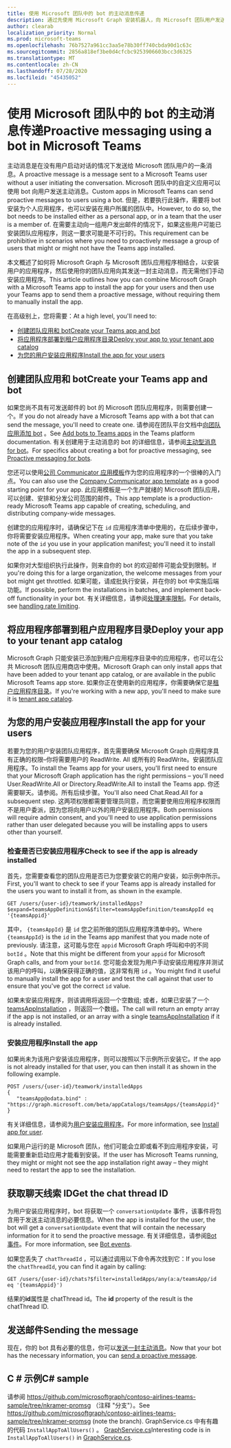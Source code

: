 ```yaml
---
title: 使用 Microsoft 团队中的 bot 的主动消息传递
description: 通过先使用 Microsoft Graph 安装机器人，向 Microsoft 团队用户发送具有自定义应用程序的主动消息。
author: clearab
localization_priority: Normal
ms.prod: microsoft-teams
ms.openlocfilehash: 76b7527a961cc3aa5e78b30ff740cbda90d1c63c
ms.sourcegitcommit: 2856a818ef3be0d4cfcbc9253906603bcc3d6325
ms.translationtype: MT
ms.contentlocale: zh-CN
ms.lasthandoff: 07/28/2020
ms.locfileid: "45435052"
---
```

# <a name="proactive-messaging-using-a-bot-in-microsoft-teams"></a><span data-ttu-id="715ae-103">使用 Microsoft 团队中的 bot 的主动消息传递</span><span class="sxs-lookup"><span data-stu-id="715ae-103">Proactive messaging using a bot in Microsoft Teams</span></span>

<span data-ttu-id="715ae-104">主动消息是在没有用户启动对话的情况下发送给 Microsoft 团队用户的一条消息。</span><span class="sxs-lookup"><span data-stu-id="715ae-104">A proactive message is a message sent to a Microsoft Teams user without a user initiating the conversation.</span></span> <span data-ttu-id="715ae-105">Microsoft 团队中的自定义应用可以使用 bot 向用户发送主动消息。</span><span class="sxs-lookup"><span data-stu-id="715ae-105">Custom apps in Microsoft Teams can send proactive messages to users using a bot.</span></span> <span data-ttu-id="715ae-106">但是，若要执行此操作，需要将 bot 安装为个人应用程序，也可以安装在用户所属的团队中。</span><span class="sxs-lookup"><span data-stu-id="715ae-106">However, to do so, the bot needs to be installed either as a personal app, or in a team that the user is a member of.</span></span> <span data-ttu-id="715ae-107">在需要主动向一组用户发出邮件的情况下，如果这些用户可能已安装团队应用程序，则这一要求可能是不可行的。</span><span class="sxs-lookup"><span data-stu-id="715ae-107">This requirement can be prohibitive in scenarios where you need to proactively message a group of users that might or might not have the Teams app installed.</span></span>

<span data-ttu-id="715ae-108">本文概述了如何将 Microsoft Graph 与 Microsoft 团队应用程序相结合，以安装用户的应用程序，然后使用你的团队应用向其发送一封主动消息，而无需他们手动安装应用程序。</span><span class="sxs-lookup"><span data-stu-id="715ae-108">This article outlines how you can combine Microsoft Graph with a Microsoft Teams app to install the app for your users and then use your Teams app to send them a proactive message, without requiring them to manually install the app.</span></span>

<span data-ttu-id="715ae-109">在高级别上，您将需要：</span><span class="sxs-lookup"><span data-stu-id="715ae-109">At a high level, you'll need to:</span></span>

* [<span data-ttu-id="715ae-110">创建团队应用和 bot</span><span class="sxs-lookup"><span data-stu-id="715ae-110">Create your Teams app and bot</span></span>](#create-your-teams-app-and-bot)
* [<span data-ttu-id="715ae-111">将应用程序部署到租户应用程序目录</span><span class="sxs-lookup"><span data-stu-id="715ae-111">Deploy your app to your tenant app catalog</span></span>](#deploy-your-app-to-your-tenant-app-catalog)
* [<span data-ttu-id="715ae-112">为您的用户安装应用程序</span><span class="sxs-lookup"><span data-stu-id="715ae-112">Install the app for your users</span></span>](#install-the-app-for-your-users)

## <a name="create-your-teams-app-and-bot"></a><span data-ttu-id="715ae-113">创建团队应用和 bot</span><span class="sxs-lookup"><span data-stu-id="715ae-113">Create your Teams app and bot</span></span>

<span data-ttu-id="715ae-114">如果您尚不具有可发送邮件的 bot 的 Microsoft 团队应用程序，则需要创建一个。</span><span class="sxs-lookup"><span data-stu-id="715ae-114">If you do not already have a Microsoft Teams app with a bot that can send the message, you'll need to create one.</span></span> <span data-ttu-id="715ae-115">请参阅在团队平台文档中[向团队应用添加 bot](https://docs.microsoft.com/microsoftteams/platform/concepts/bots/bots-overview) 。</span><span class="sxs-lookup"><span data-stu-id="715ae-115">See [Add bots to Teams apps](https://docs.microsoft.com/microsoftteams/platform/concepts/bots/bots-overview) in the Teams platform documentation.</span></span> <span data-ttu-id="715ae-116">有关创建用于主动消息的 bot 的详细信息，请参阅[主动型消息 for bot](https://docs.microsoft.com/microsoftteams/platform/concepts/bots/bot-conversations/bots-conv-proactive)。</span><span class="sxs-lookup"><span data-stu-id="715ae-116">For specifics about creating a bot for proactive messaging, see [Proactive messaging for bots](https://docs.microsoft.com/microsoftteams/platform/concepts/bots/bot-conversations/bots-conv-proactive).</span></span>

<span data-ttu-id="715ae-117">您还可以使用[公司 Communicator 应用模板](https://github.com/OfficeDev/microsoft-teams-company-communicator-app)作为您的应用程序的一个很棒的入门点。</span><span class="sxs-lookup"><span data-stu-id="715ae-117">You can also use the [Company Communicator app template](https://github.com/OfficeDev/microsoft-teams-company-communicator-app) as a good starting point for your app.</span></span> <span data-ttu-id="715ae-118">此应用模板是一个生产就绪的 Microsoft 团队应用，可以创建、安排和分发公司范围的邮件。</span><span class="sxs-lookup"><span data-stu-id="715ae-118">This app template is a production-ready Microsoft Teams app capable of creating, scheduling, and distributing company-wide messages.</span></span>

<span data-ttu-id="715ae-119">创建您的应用程序时，请确保记下在 `id` 应用程序清单中使用的，在后续步骤中，你将需要安装应用程序。</span><span class="sxs-lookup"><span data-stu-id="715ae-119">When creating your app, make sure that you take note of the `id` you use in your application manifest; you'll need it to install the app in a subsequent step.</span></span>

<span data-ttu-id="715ae-120">如果你对大型组织执行此操作，则来自你的 bot 的欢迎邮件可能会受到限制。</span><span class="sxs-lookup"><span data-stu-id="715ae-120">If you're doing this for a large organization, the welcome messages from your bot might get throttled.</span></span> <span data-ttu-id="715ae-121">如果可能，请成批执行安装，并在你的 bot 中实施后端功能。</span><span class="sxs-lookup"><span data-stu-id="715ae-121">If possible, perform the installations in batches, and implement back-off functionality in your bot.</span></span> <span data-ttu-id="715ae-122">有关详细信息，请参阅[处理速率限制](/microsoftteams/platform/concepts/bots/rate-limit)。</span><span class="sxs-lookup"><span data-stu-id="715ae-122">For details, see [handling rate limiting](/microsoftteams/platform/concepts/bots/rate-limit).</span></span>

## <a name="deploy-your-app-to-your-tenant-app-catalog"></a><span data-ttu-id="715ae-123">将应用程序部署到租户应用程序目录</span><span class="sxs-lookup"><span data-stu-id="715ae-123">Deploy your app to your tenant app catalog</span></span>

<span data-ttu-id="715ae-124">Microsoft Graph 只能安装已添加到租户应用程序目录中的应用程序，也可以在公共 Microsoft 团队应用商店中使用。</span><span class="sxs-lookup"><span data-stu-id="715ae-124">Microsoft Graph can only install apps that have been added to your tenant app catalog, or are available in the public Microsoft Teams app store.</span></span> <span data-ttu-id="715ae-125">如果你正在使用新的应用程序，你需要确保它是[租户应用程序目录](https://docs.microsoft.com/microsoftteams/platform/publishing/apps-publish#microsoft-teams-tenant-app-catalog)。</span><span class="sxs-lookup"><span data-stu-id="715ae-125">If you're working with a new app, you'll need to make sure it is [tenant app catalog](https://docs.microsoft.com/microsoftteams/platform/publishing/apps-publish#microsoft-teams-tenant-app-catalog).</span></span>

## <a name="install-the-app-for-your-users"></a><span data-ttu-id="715ae-126">为您的用户安装应用程序</span><span class="sxs-lookup"><span data-stu-id="715ae-126">Install the app for your users</span></span>

<span data-ttu-id="715ae-127">若要为您的用户安装团队应用程序，首先需要确保 Microsoft Graph 应用程序具有正确的权限–你将需要用户的 ReadWrite. All 或所有的 ReadWrite。安装团队应用程序。</span><span class="sxs-lookup"><span data-stu-id="715ae-127">To install the Teams app for your users, you'll first need to ensure that your Microsoft Graph application has the right permissions – you'll need User.ReadWrite.All or Directory.ReadWrite.All to install the Teams app.</span></span> <span data-ttu-id="715ae-128">你还需要聊天。请参阅。所有后续步骤。</span><span class="sxs-lookup"><span data-stu-id="715ae-128">You'll also need Chat.Read.All for a subsequent step.</span></span> <span data-ttu-id="715ae-129">这两项权限都需要管理员同意，而您需要使用应用程序权限而不是用户委派，因为您将向用户以外的用户安装应用程序。</span><span class="sxs-lookup"><span data-stu-id="715ae-129">Both permissions will require admin consent, and you'll need to use application permissions rather than user delegated because you will be installing apps to users other than yourself.</span></span>

### <a name="check-to-see-if-the-app-is-already-installed"></a><span data-ttu-id="715ae-130">检查是否已安装应用程序</span><span class="sxs-lookup"><span data-stu-id="715ae-130">Check to see if the app is already installed</span></span>

<span data-ttu-id="715ae-131">首先，您需要查看您的团队应用是否已为您要安装它的用户安装，如示例中所示。</span><span class="sxs-lookup"><span data-stu-id="715ae-131">First, you'll want to check to see if your Teams app is already installed for the users you want to install it from, as shown in the example.</span></span>

```http
GET /users/{user-id}/teamwork/installedApps?$expand=teamsAppDefinition&$filter=teamsAppDefinition/teamsAppId eq '{teamsAppid}'
```

<span data-ttu-id="715ae-132">其中， `{teamsAppId}` 是 `id` 您之前所做的团队应用程序清单中的。</span><span class="sxs-lookup"><span data-stu-id="715ae-132">Where `{teamsAppId}` is the `id` in the Teams app manifest that you made note of previously.</span></span> <span data-ttu-id="715ae-133">请注意，这可能与您在 `appid` Microsoft Graph 呼叫和中的不同 `botId` 。</span><span class="sxs-lookup"><span data-stu-id="715ae-133">Note that this might be different from your `appid` for Microsoft Graph calls, and from your `botId`.</span></span> <span data-ttu-id="715ae-134">您可能会发现为用户手动安装应用程序并测试该用户的呼叫，以确保获得正确的值，这非常有用 `id` 。</span><span class="sxs-lookup"><span data-stu-id="715ae-134">You might find it useful to manually install the app for a user and test the call against that user to ensure that you've got the correct `id` value.</span></span>

<span data-ttu-id="715ae-135">如果未安装应用程序，则该调用将返回一个空数组; 或者，如果已安装了一个[teamsAppInstallation](/graph/api/resources/teamsappinstallation?view=graph-rest-beta) ，则返回一个数组。</span><span class="sxs-lookup"><span data-stu-id="715ae-135">The call will return an empty array if the app is not installed, or an array with a single [teamsAppInstallation](/graph/api/resources/teamsappinstallation?view=graph-rest-beta) if it is already installed.</span></span>

### <a name="install-the-app"></a><span data-ttu-id="715ae-136">安装应用程序</span><span class="sxs-lookup"><span data-stu-id="715ae-136">Install the app</span></span>

<span data-ttu-id="715ae-137">如果尚未为该用户安装该应用程序，则可以按照以下示例所示安装它。</span><span class="sxs-lookup"><span data-stu-id="715ae-137">If the app is not already installed for that user, you can then install it as shown in the following example.</span></span>

```http
POST /users/{user-id}/teamwork/installedApps
{
   "teamsApp@odata.bind" : "https://graph.microsoft.com/beta/appCatalogs/teamsApps/{teamsAppid}"
}
```

<span data-ttu-id="715ae-138">有关详细信息，请参阅为[用户安装应用程序](/graph/api/user-add-teamsappinstallation?view=graph-rest-beta)。</span><span class="sxs-lookup"><span data-stu-id="715ae-138">For more information, see [Install app for user](/graph/api/user-add-teamsappinstallation?view=graph-rest-beta).</span></span>

<span data-ttu-id="715ae-139">如果用户运行的是 Microsoft 团队，他们可能会立即或看不到应用程序安装，可能需要重新启动应用才能看到安装。</span><span class="sxs-lookup"><span data-stu-id="715ae-139">If the user has Microsoft Teams running, they might or might not see the app installation right away – they might need to restart the app to see the installation.</span></span>

## <a name="get-the-chat-thread-id"></a><span data-ttu-id="715ae-140">获取聊天线索 ID</span><span class="sxs-lookup"><span data-stu-id="715ae-140">Get the chat thread ID</span></span>

<span data-ttu-id="715ae-141">为用户安装应用程序时，bot 将获取一个 `conversationUpdate` 事件，该事件将包含用于发送主动消息的必要信息。</span><span class="sxs-lookup"><span data-stu-id="715ae-141">When the app is installed for the user, the bot will get a `conversationUpdate` event that will contain the necessary information for it to send the proactive message.</span></span> <span data-ttu-id="715ae-142">有关详细信息，请参阅[Bot 事件](https://docs.microsoft.com/microsoftteams/platform/concepts/bots/bots-notifications)。</span><span class="sxs-lookup"><span data-stu-id="715ae-142">For more information, see [Bot events](https://docs.microsoft.com/microsoftteams/platform/concepts/bots/bots-notifications).</span></span>

<span data-ttu-id="715ae-143">如果您丢失了 `chatThreadId` ，可以通过调用以下命令再次找到它：</span><span class="sxs-lookup"><span data-stu-id="715ae-143">If you lose the `chatThreadId`, you can find it again by calling:</span></span>

```http
GET /users/{user-id}/chats?$filter=installedApps/any(a:a/teamsApp/id eq '{teamsAppid}')
```

<span data-ttu-id="715ae-144">结果的**id**属性是 chatThread id。</span><span class="sxs-lookup"><span data-stu-id="715ae-144">The **id** property of the result is the chatThread ID.</span></span>

## <a name="sending-the-message"></a><span data-ttu-id="715ae-145">发送邮件</span><span class="sxs-lookup"><span data-stu-id="715ae-145">Sending the message</span></span>

<span data-ttu-id="715ae-146">现在，你的 bot 具有必要的信息，你可以[发送一封主动消息](https://docs.microsoft.com/microsoftteams/platform/concepts/bots/bot-conversations/bots-conv-proactive)。</span><span class="sxs-lookup"><span data-stu-id="715ae-146">Now that your bot has the necessary information, you can [send a proactive message](https://docs.microsoft.com/microsoftteams/platform/concepts/bots/bot-conversations/bots-conv-proactive).</span></span>

## <a name="c-sample"></a><span data-ttu-id="715ae-147">C # 示例</span><span class="sxs-lookup"><span data-stu-id="715ae-147">C# sample</span></span>

<span data-ttu-id="715ae-148">请参阅 https://github.com/microsoftgraph/contoso-airlines-teams-sample/tree/nkramer-promsg （注释 "分支"）。</span><span class="sxs-lookup"><span data-stu-id="715ae-148">See https://github.com/microsoftgraph/contoso-airlines-teams-sample/tree/nkramer-promsg (note the branch).</span></span>
<span data-ttu-id="715ae-149">GraphService.cs 中有有趣的代码 `InstallAppToAllUsers()` 。 [GraphService.cs](https://github.com/microsoftgraph/contoso-airlines-teams-sample/blob/nkramer-promsg/project/Models/GraphService.cs)</span><span class="sxs-lookup"><span data-stu-id="715ae-149">Interesting code is in `InstallAppToAllUsers()` in [GraphService.cs](https://github.com/microsoftgraph/contoso-airlines-teams-sample/blob/nkramer-promsg/project/Models/GraphService.cs).</span></span>
